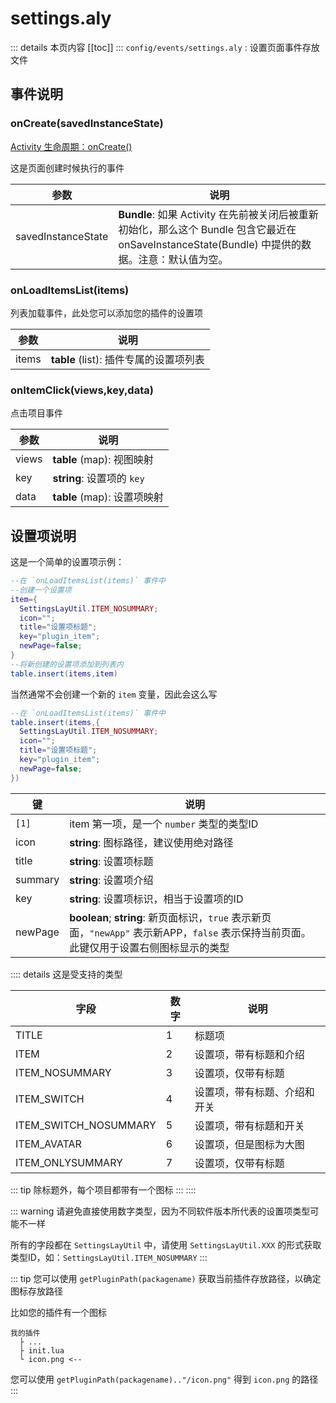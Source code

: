 # settings.aly <Badge text="文件" vertical="middle" /> <Badge text="table" vertical="middle" /> <Badge text="Map" vertical="middle" />
::: details 本页内容
[[toc]]
:::
`config/events/settings.aly` : 设置页面事件存放文件

## 事件说明

### onCreate(savedInstanceState) <Badge text="生命周期" vertical="middle" />
[Activity 生命周期：onCreate()](https://developer.android.google.cn/guide/components/activities/activity-lifecycle?hl=zh_cn#oncreate)

这是页面创建时候执行的事件 <br>

| 参数 | 说明 |
| ---- | --- |
| savedInstanceState | __Bundle__: 如果 Activity 在先前被关闭后被重新初始化，那么这个 Bundle 包含它最近在 onSaveInstanceState(Bundle) 中提供的数据。注意：默认值为空。|

### onLoadItemsList(items)

列表加载事件，此处您可以添加您的插件的设置项

| 参数 | 说明 |
| ---- | --- |
| items | __table__ (list): 插件专属的设置项列表 |


### onItemClick(views,key,data)

点击项目事件

| 参数 | 说明 |
| ---- | --- |
| views | __table__ (map): 视图映射 |
| key | __string__: 设置项的 `key` |
| data | __table__ (map): 设置项映射 |

## 设置项说明

这是一个简单的设置项示例：

``` lua
--在 `onLoadItemsList(items)` 事件中
--创建一个设置项
item={
  SettingsLayUtil.ITEM_NOSUMMARY;
  icon="";
  title="设置项标题";
  key="plugin_item";
  newPage=false;
}
--将新创建的设置项添加到列表内
table.insert(items,item)
```

当然通常不会创建一个新的 `item` 变量，因此会这么写

``` lua
--在 `onLoadItemsList(items)` 事件中
table.insert(items,{
  SettingsLayUtil.ITEM_NOSUMMARY;
  icon="";
  title="设置项标题";
  key="plugin_item";
  newPage=false;
})
```

| 键 | 说明 |
| ---- | ---- |
| `[1]` | item 第一项，是一个 `number` 类型的类型ID |
| icon | __string__: 图标路径，建议使用绝对路径 |
| title | __string__: 设置项标题 |
| summary | __string__: 设置项介绍 |
| key | __string__: 设置项标识，相当于设置项的ID |
| newPage | __boolean__; __string__: 新页面标识，`true` 表示新页面，`"newApp"` 表示新APP，`false` 表示保持当前页面。此键仅用于设置右侧图标显示的类型 |


:::: details 这是受支持的类型

| 字段 | 数字 | 说明 |
| ---- | ---- | ---- |
| TITLE | 1 | 标题项 |
| ITEM | 2 | 设置项，带有标题和介绍 |
| ITEM_NOSUMMARY | 3 | 设置项，仅带有标题 |
| ITEM_SWITCH | 4 | 设置项，带有标题、介绍和开关 |
| ITEM_SWITCH_NOSUMMARY | 5 | 设置项，带有标题和开关 |
| ITEM_AVATAR | 6 | 设置项，但是图标为大图 |
| ITEM_ONLYSUMMARY | 7 | 设置项，仅带有标题 |


::: tip
除标题外，每个项目都带有一个图标
:::
::::

::: warning
请避免直接使用数字类型，因为不同软件版本所代表的设置项类型可能不一样

所有的字段都在 `SettingsLayUtil` 中，请使用 `SettingsLayUtil.XXX` 的形式获取类型ID，如：`SettingsLayUtil.ITEM_NOSUMMARY`
:::

::: tip
您可以使用 `getPluginPath(packagename)` 获取当前插件存放路径，以确定图标存放路径

比如您的插件有一个图标
``` 文件树:no-line-numbers
我的插件
  ├ ...
  ├ init.lua
  └ icon.png <--
```
您可以使用 `getPluginPath(packagename).."/icon.png"` 得到 `icon.png` 的路径
:::
